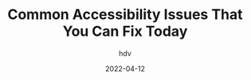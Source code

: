 ---
author: hdv
date: 2022-04-12
draft: true
tags:
  - accessibility
target_url: https://hiddedevries.nl/en/blog/2022-04-12-common-accessibility-issues-that-you-can-fix-today/preview
title: Common Accessibility Issues That You Can Fix Today
---